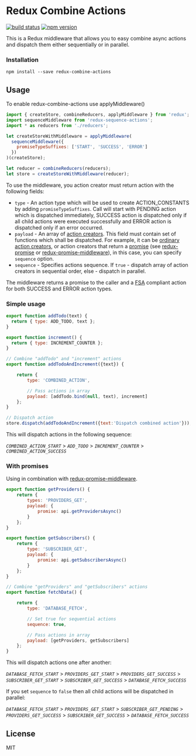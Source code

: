 # Redux Combine Actions

[![build status](https://img.shields.io/travis/itsmepetrov/redux-combine-actions/master.svg?style=flat-square)](https://travis-ci.org/itsmepetrov/redux-combine-actions)
[![npm version](https://img.shields.io/npm/v/redux-combine-actions.svg?style=flat-square)](https://www.npmjs.com/package/redux-combine-actions)

This is a Redux middleware that allows you to easy combine async actions and dispatch them either sequentially or in parallel.

### Installation

```
npm install --save redux-combine-actions
```

## Usage

To enable redux-combine-actions use applyMiddleware()

```js
import { createStore, combineReducers, applyMiddleware } from 'redux';
import sequenceMiddleware from 'redux-sequence-actions';
import * as reducers from './reducers';

let createStoreWithMiddleware = applyMiddleware(
  sequenceMiddleware({
    promiseTypeSuffixes: ['START', 'SUCCESS', 'ERROR']
  })
)(createStore);

let reducer = combineReducers(reducers);
let store = createStoreWithMiddleware(reducer);
```

To use the middleware, you action creator must return action with the following fields:

- `type` - An action type which will be used to create ACTION_CONSTANTS by adding `promiseTypeSuffixes`. Call will start with PENDING action which is dispatched immediately, SUCCESS action is dispatched only if all child actions were executed successfully and ERROR action is dispatched  only if an error occurred.
- `payload` - An array of [action creators](http://gaearon.github.io/redux/docs/basics/Actions.html#action-creators). This field must contain set of functions which shall be dispatched. For example, it can be [ordinary action creators](#simple-usage), or action creators that return a [promise](#with-promises) (see [redux-promise](https://github.com/acdlite/redux-promise) or [redux-promise-middleware](https://github.com/pburtchaell/redux-promise-middleware)), in this case, you can specify `sequence` option.
- `sequence` - Specifies actions sequence. If `true` - dispatch array of action creators in sequential order, else - dispatch in parallel.

The middleware returns a promise to the caller and a [FSA](https://github.com/acdlite/flux-standard-action) compliant action for both SUCCESS and ERROR action types.

### Simple usage
```js
export function addTodo(text) {
  return { type: ADD_TODO, text };
}

export function increment() {
  return { type: INCREMENT_COUNTER };
}

// Combine "addTodo" and "increment" actions
export function addTodoAndIncrement({text}) {

    return {
        type: 'COMBINED_ACTION',

        // Pass actions in array
        payload: [addTodo.bind(null, text), increment]
    };
}

// Dispatch action
store.dispatch(addTodoAndIncrement({text:'Dispatch combined action'}));
```

This will dispatch actions in the following sequence:

*`COMBINED_ACTION_START`* > *`ADD_TODO`* > *`INCREMENT_COUNTER`* > *`COMBINED_ACTION_SUCCESS`*

### With promises
Using in combination with [redux-promise-middleware](https://github.com/pburtchaell/redux-promise-middleware).
```js
export function getProviders() {
    return {
        types: 'PROVIDERS_GET',
        payload: {
            promise: api.getProvidersAsync()
        }
    };
}

export function getSubscribers() {
    return {
        type: 'SUBSCRIBER_GET',
        payload: {
            promise: api.getSubscribersAsync()
        }
    };
}

// Combine "getProviders" and "getSubscribers" actions
export function fetchData() {

    return {
        type: 'DATABASE_FETCH',

        // Set true for sequential actions
        sequence: true,

        // Pass actions in array
        payload: [getProviders, getSubscribers]
    };
}
```

This will dispatch actions one after another:

*`DATABASE_FETCH_START`* > *`PROVIDERS_GET_START`* > *`PROVIDERS_GET_SUCCESS`* > *`SUBSCRIBER_GET_START`* > *`SUBSCRIBER_GET_SUCCESS`* > *`DATABASE_FETCH_SUCCESS`*

If you set `sequence` to `false` then all child actions will be dispatched in parallel:

*`DATABASE_FETCH_START`* > *`PROVIDERS_GET_START`* > *`SUBSCRIBER_GET_PENDING`* > *`PROVIDERS_GET_SUCCESS`* > *`SUBSCRIBER_GET_SUCCESS`* > *`DATABASE_FETCH_SUCCESS`*

## License

MIT
